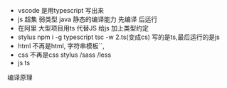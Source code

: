 - vscode 是用typescript 写出来
- js 超集 弱类型
    java 静态的编译能力 先编译 后运行
- 在阿里 大型项目用ts 代替JS
    给js 加上类型约定
- stylus
    npm i -g typescript
    tsc -w 2.ts(变成cs)
    写的是ts,最后运行的是js
- html 不再是html, 字符串模板``,
- css 不再是css stylus /sass /less
- js ts

编译原理